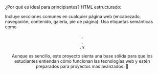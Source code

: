 ¿Por qué es ideal para principiantes?
HTML estructurado:

Incluye secciones comunes en cualquier página web (encabezado, navegación, contenido, galería, pie de página).
Usa etiquetas semánticas como <header>, <nav>, <section>, y <footer>

Aunque es sencillo, este proyecto sienta una base sólida para que los estudiantes entiendan cómo funcionan las tecnologías web y estén preparados para proyectos más avanzados. 🚀

